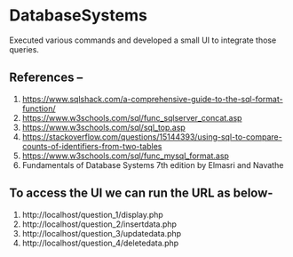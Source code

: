 # DatabaseSystems

Executed various commands and developed a small UI to integrate those queries.


## References – 
1.	https://www.sqlshack.com/a-comprehensive-guide-to-the-sql-format-function/
2.	https://www.w3schools.com/sql/func_sqlserver_concat.asp
3.	https://www.w3schools.com/sql/sql_top.asp
4.	https://stackoverflow.com/questions/15144393/using-sql-to-compare-counts-of-identifiers-from-two-tables
5.	https://www.w3schools.com/sql/func_mysql_format.asp
6.	Fundamentals of Database Systems 7th edition by Elmasri and Navathe


## To access the UI we can run the URL as below- 
1. http://localhost/question_1/display.php
2. http://localhost/question_2/insertdata.php
3. http://localhost/question_3/updatedata.php
4. http://localhost/question_4/deletedata.php
